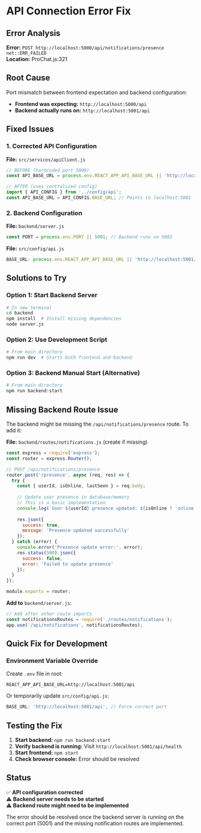 # API Connection Error Fix

## Error Analysis
**Error:** `POST http://localhost:5000/api/notifications/presence net::ERR_FAILED`  
**Location:** ProChat.js:321

## Root Cause
Port mismatch between frontend expectation and backend configuration:
- **Frontend was expecting:** `http://localhost:5000/api`
- **Backend actually runs on:** `http://localhost:5001/api`

## Fixed Issues

### 1. Corrected API Configuration
**File:** `src/services/apiClient.js`
```javascript
// BEFORE (hardcoded port 5000)
const API_BASE_URL = process.env.REACT_APP_API_BASE_URL || 'http://localhost:5000/api';

// AFTER (uses centralized config)
import { API_CONFIG } from '../config/api';
const API_BASE_URL = API_CONFIG.BASE_URL; // Points to localhost:5001
```

### 2. Backend Configuration
**File:** `backend/server.js`
```javascript
const PORT = process.env.PORT || 5001; // Backend runs on 5001
```

**File:** `src/config/api.js`
```javascript
BASE_URL: process.env.REACT_APP_API_BASE_URL || 'http://localhost:5001/api' // Matches backend
```

## Solutions to Try

### Option 1: Start Backend Server
```bash
# In new terminal
cd backend
npm install  # Install missing dependencies
node server.js
```

### Option 2: Use Development Script
```bash
# From main directory
npm run dev  # Starts both frontend and backend
```

### Option 3: Backend Manual Start (Alternative)
```bash
# From main directory
npm run backend:start
```

## Missing Backend Route Issue

The backend might be missing the `/api/notifications/presence` route. To add it:

**File:** `backend/routes/notifications.js` (create if missing)
```javascript
const express = require('express');
const router = express.Router();

// POST /api/notifications/presence
router.post('/presence', async (req, res) => {
  try {
    const { userId, isOnline, lastSeen } = req.body;
    
    // Update user presence in database/memory
    // This is a basic implementation
    console.log(`User ${userId} presence updated: ${isOnline ? 'online' : 'offline'}`);
    
    res.json({
      success: true,
      message: 'Presence updated successfully'
    });
  } catch (error) {
    console.error('Presence update error:', error);
    res.status(500).json({
      success: false,
      error: 'Failed to update presence'
    });
  }
});

module.exports = router;
```

**Add to** `backend/server.js`:
```javascript
// Add after other route imports
const notificationsRoutes = require('./routes/notifications');
app.use('/api/notifications', notificationsRoutes);
```

## Quick Fix for Development

### Environment Variable Override
Create `.env` file in root:
```env
REACT_APP_API_BASE_URL=http://localhost:5001/api
```

Or temporarily update `src/config/api.js`:
```javascript
BASE_URL: 'http://localhost:5001/api', // Force correct port
```

## Testing the Fix

1. **Start backend:** `npm run backend:start`
2. **Verify backend is running:** Visit `http://localhost:5001/api/health`
3. **Start frontend:** `npm start`
4. **Check browser console:** Error should be resolved

## Status
✅ **API configuration corrected**  
⚠️ **Backend server needs to be started**  
⚠️ **Backend route might need to be implemented**

The error should be resolved once the backend server is running on the correct port (5001) and the missing notification routes are implemented.